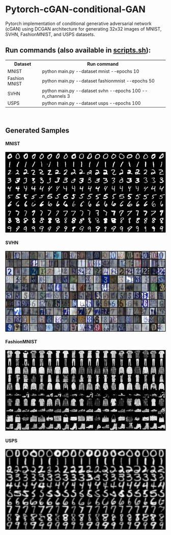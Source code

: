 # Pytorch-cGAN-conditional-GAN
Pytorch implementation of conditional generative adversarial network (cGAN) using DCGAN architecture for generating 32x32 images of MNIST, SVHN, FashionMNIST, and USPS datasets.
<br>

## Run commands (also available in <a href="scripts.sh">scripts.sh</a>): <br>

<table>
  <tr>
    <th>Dataset</th>
    <th>Run command</th>
  </tr>
  <tr>
    <td>MNIST</td>
    <td>python main.py --dataset mnist --epochs 10</td>
  </tr>
  <tr>
    <td>Fashion MNIST</td>
    <td>python main.py --dataset fashionmnist --epochs 50</td>
  </tr>
  <tr>
    <td>SVHN</td>
    <td>python main.py --dataset svhn --epochs 100 --n_channels 3</td>
  </tr>
  <tr>
    <td>USPS</td>
    <td>python main.py --dataset usps --epochs 100</td>
  </tr>
</table>

<br>

## Generated Samples<br>
#### MNIST
<img src="./Results/MNIST.png" width="700" ></img>
#### SVHN
<img src="./Results/SVHN.png" width="700"></img>
#### FashionMNIST
<img src="./Results/FashionMNIST.png" width="700"></img>
#### USPS
<img src="./Results/USPS.png" width="700"></img>
